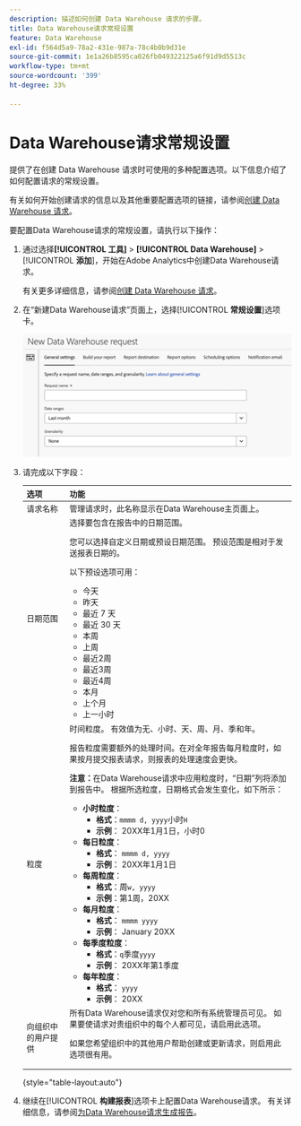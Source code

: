 ```yaml
---
description: 描述如何创建 Data Warehouse 请求的步骤。
title: Data Warehouse请求常规设置
feature: Data Warehouse
exl-id: f564d5a9-78a2-431e-987a-78c4b0b9d31e
source-git-commit: 1e1a26b8595ca026fb049322125a6f91d9d5513c
workflow-type: tm+mt
source-wordcount: '399'
ht-degree: 33%

---
```


# Data Warehouse请求常规设置

提供了在创建 Data Warehouse 请求时可使用的多种配置选项。以下信息介绍了如何配置请求的常规设置。

有关如何开始创建请求的信息以及其他重要配置选项的链接，请参阅[创建 Data Warehouse 请求](/help/export/data-warehouse/create-request/t-dw-create-request.md)。

要配置Data Warehouse请求的常规设置，请执行以下操作：

1. 通过选择&#x200B;**[!UICONTROL 工具]** > **[!UICONTROL Data Warehouse]** > [!UICONTROL **添加**]，开始在Adobe Analytics中创建Data Warehouse请求。

   有关更多详细信息，请参阅[创建 Data Warehouse 请求](/help/export/data-warehouse/create-request/t-dw-create-request.md)。

1. 在“新建Data Warehouse请求”页面上，选择&#x200B;[!UICONTROL **常规设置**]&#x200B;选项卡。

   ![“报表目标”选项卡](assets/dw-general-settings.png)

1. 请完成以下字段：

   | 选项 | 功能 |
   |---------|----------|
   | 请求名称 | 管理请求时，此名称显示在Data Warehouse主页面上。 |
   | 日期范围 | 选择要包含在报告中的日期范围。 <p>您可以选择自定义日期或预设日期范围。 预设范围是相对于发送报表日期的。</p><p>以下预设选项可用：</p><ul><li>今天</li><li>昨天</li><li>最近 7 天</li><li>最近 30 天</li><li>本周</li><li>上周</li><li>最近2周</li><li>最近3周</li><li>最近4周</li><li>本月</li><li>上个月</li><li>上一小时</li></ul> |
   | 粒度 | 时间粒度。 有效值为无、小时、天、周、月、季和年。<p>报告粒度需要额外的处理时间。在对全年报告每月粒度时，如果按月提交报表请求，则报表的处理速度会更快。</p><p>**注意：**&#x200B;在Data Warehouse请求中应用粒度时，“日期”列将添加到报告中。 根据所选粒度，日期格式会发生变化，如下所示：</p><ul><li>**小时粒度**：<ul> <li>**格式**：`mmmm d, yyyy`小时`H`</li><li>**示例**： 20XX年1月1日，小时0 </li></ul><li>**每日粒度**：<ul> <li>**格式**： `mmmm d, yyyy`</li><li>**示例**： 20XX年1月1日</li></ul><li>**每周粒度**：<ul> <li>**格式**：周`w, yyyy`</li><li>**示例**：第1周，20XX </li></ul><li>**每月粒度**：<ul> <li>**格式**： `mmmm yyyy`</li><li>**示例**： January 20XX </li></ul><li>**每季度粒度**：<ul> <li>**格式**：`q`季度`yyyy`</li><li>**示例**： 20XX年第1季度 </li></ul><li>**每年粒度**：<ul> <li>**格式**： `yyyy`</li><li>**示例**： 20XX</li></ul> |
   | 向组织中的用户提供 | 所有Data Warehouse请求仅对您和所有系统管理员可见。 如果要使请求对贵组织中的每个人都可见，请启用此选项。 <p>如果您希望组织中的其他用户帮助创建或更新请求，则启用此选项很有用。</p> |

   {style="table-layout:auto"}

1. 继续在&#x200B;[!UICONTROL **构建报表**]&#x200B;选项卡上配置Data Warehouse请求。 有关详细信息，请参阅[为Data Warehouse请求生成报告](/help/export/data-warehouse/create-request/dw-request-build-report.md)。
